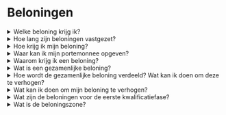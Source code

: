 # Beloningen



<details>

<summary>Welke beloning krijg ik?</summary>

Op basis van je puntentotaal en de gezamenlijke doelen die zijn behaald, ontvang je een individuele beloning in $XBG-tokens, evenals een gezamenlijke beloning in $XBG-tokens. Alle beloningen zijn [vastgezet](rewards-test.md#hoe-lang-zijn-beloningen-vastgezet).

</details>

<details>

<summary>Hoe lang zijn beloningen vastgezet?</summary>



</details>

<details>

<summary>Hoe krijg ik mijn beloning?</summary>

Aan het einde van de kwalificatieronde of het seizoen worden de beloningen naar de door jou opgegeven portemonnee gestuurd, op basis van je uiteindelijke rangschikking nadat de wedstrijd is afgelopen. Let op: Alle beloningen zijn [vastgezet](rewards-test.md#hoe-lang-zijn-beloningen-vastgezet).

</details>

<details>

<summary>Waar kan ik mijn portemonnee opgeven?</summary>



</details>

<details>

<summary>Waarom krijg ik een beloning?</summary>

We belonen je als blijk van waardering voor je actieve deelname en bijdrage aan de groei van de XBorg-gemeenschap en voor het promoten van onze $XBG-token.

</details>

<details>

<summary>Wat is een gezamenlijke beloning?</summary>

Een gezamenlijke beloning is een blijk van waardering voor de gezamenlijke inspanning van de deelnemers, waarbij beloningen worden verhoogd bij het behalen van mijlpaalniveaus tijdens het seizoen. Afhankelijk van je eindrangschikking ontvang je een extra beloning uit de gezamenlijke pool.

</details>

<details>

<summary>Hoe wordt de gezamenlijke beloning verdeeld? Wat kan ik doen om deze te verhogen?</summary>

De verdeling van de gezamenlijke beloning wordt bepaald door je rangschikking en kan gezamenlijk worden verhoogd door het behalen van gezamenlijke mijlpalen of het voltooien van flitsacties. Voor meer informatie, raadpleeg de [regels](rules-test.md).

</details>

<details>

<summary>Wat kan ik doen om mijn beloning te verhogen?</summary>

De beste manier om je beloning te maximaliseren is door consistentie te combineren met viraliteit. Hoe groter je bereik, hoe hoger je op de ranglijst zult stijgen.

</details>

<details>

<summary>Wat zijn de beloningen voor de eerste kwalificatiefase?</summary>

In de eerste kwalificatiefase bedraagt de totale beloning maximaal 100k XBG, waarvan een deel gekoppeld is aan het succesvol behalen van gezamenlijke doelen.

</details>

<details>

<summary>Wat is de beloningszone?</summary>



</details>